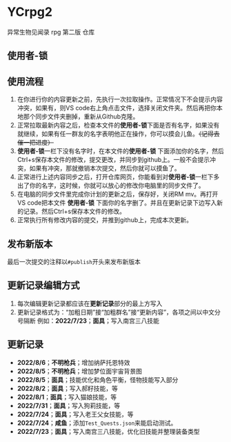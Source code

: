 # YCrpg2
异常生物见闻录 rpg 第二版 仓库

## 使用者-锁

## 使用流程
    
1. 在你进行你的内容更新之前，先执行一次拉取操作。正常情况下不会提示内容冲突，如果有，则VS code右上角点击文件，选择关闭文件夹。然后再把你本地那个同步文件夹删掉，重新从Github克隆。
1. 正常拉取最新内容之后，检查本文件的<b>使用者-锁</b>下面是否有名字，如果没有就继续，如果有任一群友的名字表明他正在操作，你可以摸会儿鱼。<del>（记得去催一把进度）</del>
1. <b>使用者-锁</b>一栏下没有名字时，在本文件的<b>使用者-锁</b> 下面添加你的名字，然后Ctrl+s保存本文件的修改，提交更改，并同步到github上。一般不会提示冲突，如果有冲突，那就撤销本次提交，然后你就可以摸鱼了。
1. 正常进行上述内容同步之后，打开仓库网页，你能看到对<b>使用者-锁</b>一栏下多出了你的名字，这时候，你就可以放心的修改你电脑里的同步文件了。
1. 在电脑的同步文件里完成你计划的更新之后，保存好，关闭RM mv。再打开VS code把本文件 <b>使用者-锁</b> 下面你的名字删了。并且在更新记录下边写入新的记录。然后Ctrl+s保存本文件的修改。
1. 正常执行所有修改内容的提交，并推到github上，完成本次更新。

## 发布新版本
最后一次提交的注释以`#publish`开头来发布新版本

## 更新记录编辑方式
1. 每次编辑更新记录都应该在<b>更新记录</b>部分的最上方写入
1. 更新记录格式为：“加粗日期”接“加粗群名”接“更新内容”，各项之间以中文分号隔断
例如：<b>2022/7/23</b>；<b>面具</b>；写入南宫三八技能


## 更新记录
- **2022/8/6**；**不明枪兵**；增加纳萨托恩特效
- **2022/8/5**；**不明枪兵**；增加梦位面宇宙背景图
- **2022/8/5**；**面具**；技能优化和角色平衡，怪物技能写入部分
- **2022/8/2**；**面具**；写入郝籽技能，等
- **2022/8/1**；**面具**；写入猫娘技能，等
- **2022/7/31**；**面具**；写入狗莉技能，等
- **2022/7/24**；**面具**；写入老王父女技能，等
- **2022/7/24**；**咸鱼**；添加`Test_Quests.json`来能启动测试。
- <b>2022/7/23</b>；<b>面具</b>；写入南宫三八技能，优化旧技能并整理装备类型